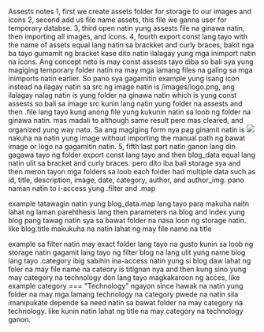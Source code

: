 Assests notes
1, first we create assets folder for storage to our images and icons
2, second add us file name assets, this file we ganna user for temporary databse. 
3, third open natin yung assests file na ginawa natin, then importing all images, and icons.
4, fourth export const lang tayo with the name of assets equal lang natin sa brackket and curly braces, bakit nga ba tayo gumamit ng bracket kase dito natin ilalagay yung mga inimport natin na icons. Ang concept neto is may const assests tayo diba so bali sya yung magiging temporary folder natin na may mga lamang files na galing sa mga inimports natin earlier. So pano sya gagamitin example yung isang icon instead na ilagay natin sa src ng image natin is /images/logo.png, ang ilalagay nalag natin is yung folder na ginawa natin which is yung const assests so bali sa image src kunin lang natin yung folder na assests and then .file lang tayo kung anong file yung kukunin natin sa loob ng folder na ginawa natin. mas madali to although same result pero mas cleared, and organized yung way nato.
Sa ang magiging form nya pag ginamit natin is <Image src={assets.logo}/> nakuha na natin yung image without importing the manual path ng bawat image or logo na gagamitin natin.
5, fifth last part natin ganon lang din gagawa tayo ng folder export const lang tayo and then blog_data equal lang natin ulit sa bracket and curly braces. pero dito iba bali storage sya and then meron tayon mga folders sa loob each folder had multiple data such as id, title, description, image, date, category, author, and author_img. pano naman natin to i-access yung .filter and .map

example tatawagin natin yung blog_data.map lang tayo para makuha naitn lahat ng laman parehthesis lang then parameters na blog and index yung blog pang tawag natin sya sa bawat folder na nasa loon ng storage natin. like blog.title makukuha na natin lahat ng may file name na title

example sa filter natin may exact folder lang tayo na gusto kunin sa loob ng storage natin gagamit lang tayo ng filter blog na lang ulit yung name blog lang tayo .category ibig sabihin ina-access natin yung si blog daw lahat ng foler na may file name na cateory is titignan nya and then kung sino yung may category na technology don lang tayo magkakaroon ng acces, like example category === "Technology" ngayon since hawak na natin yung folder na may mga lamang technology na category pwede na natin sila imanipukate depende sa need natin sa bawat folder na may category na technology. like kunin natin lahat ng title na may category na technology ganon.
